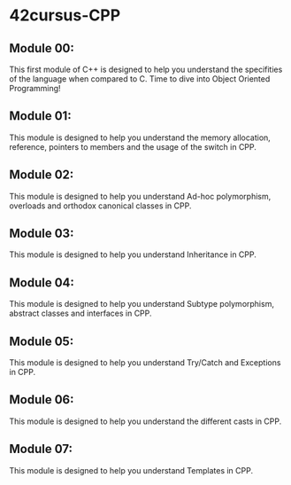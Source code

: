 # 42cursus-CPP

## Module 00:
This first module of C++ is designed to help you understand the specifities of the language when compared to C. Time to dive into Object Oriented Programming!

## Module 01:
This module is designed to help you understand the memory allocation, reference, pointers to members and the usage of the switch in CPP.

## Module 02:
This module is designed to help you understand Ad-hoc polymorphism, overloads and orthodox canonical classes in CPP.

## Module 03:
This module is designed to help you understand Inheritance in CPP.

## Module 04:
This module is designed to help you understand Subtype polymorphism, abstract classes and interfaces in CPP.

## Module 05:
This module is designed to help you understand Try/Catch and Exceptions in CPP.

## Module 06:
This module is designed to help you understand the different casts in CPP.

## Module 07:
This module is designed to help you understand Templates in CPP.
